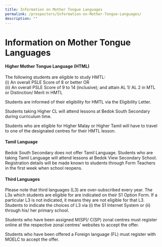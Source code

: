 ```yaml
---
title: Information on Mother Tongue Languages
permalink: /prospectors/Information-on-Mother-Tongue-Languages/
description: ""
---
```


Information on Mother Tongue Languages
======================================

#### **Higher Mother Tongue Language (HTML)**

The following students are eligible to study HMTL: <br>
(i) An overall PSLE Score of 8 or better OR <br>
(ii) An overall PSLE Score of 9 to 14 (inclusive); and attain AL 1/ AL 2 in MTL or Distinction/ Merit in HMTL

  

Students are informed of their eligibility for HMTL via the Eligibility Letter.

  

Students taking Higher CL will attend lessons at Bedok South Secondary during curriculum time.

  

Students who are eligible for Higher Malay or Higher Tamil will have to travel to one of the designated centres for their HMTL lesson.

  

#### **Tamil Language**

Bedok South Secondary does not offer Tamil Language. Students who are taking Tamil Language will attend lessons at Bedok View Secondary School. Registration details will be made known to students through Form Teachers in the first week when school reopens.

  

#### **Third Languages**

Please note that third languages (L3) are over-subscribed every year. The L3s which students are eligible for are indicated on their S1 Option Form. If a particular L3 is not indicated, it means they are not eligible for that L3. Students to indicate the choices of L3 via (i) the S1 Internet System or (ii) through his/ her primary school.

  

Students who have been assigned M(SP)/ C(SP) zonal centres must register online at the respective zonal centres’ websites to accept the offer.

  

Students who have been offered a Foreign language (FL) must register with MOELC to accept the offer.